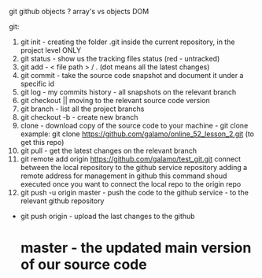 git
github
objects ?
array's vs objects
DOM

git:

1. git init - creating the folder .git inside the current repository, in the project level ONLY
2. git status - show us the tracking files status (red - untracked)
3. git add - < file path > / . (dot means all the latest changes)
4. git commit - take the source code snapshot and document it under a specific id
5. git log - my commits history - all snapshots on the relevant branch
6. git checkout <commit hash> || <branch name> moving to the relevant source code version
7. git branch - list all the project branchs
8. git checkout -b <branch name> - create new branch
9. clone - download copy of the source code to your machine - git clone <URL>
   example:
   git clone https://github.com/galamo/online_52_lesson_2.git (to get this repo)
10. git pull - get the latest changes on the relevant branch
11. git remote add origin https://github.com/galamo/test_git.git connect between the local repository to the github service repository adding a remote address for management in github
    this command shoud executed once you want to connect the local repo to the origin repo
12. git push -u origin master - push the code to the github service - to the relevant github repository

- git push origin - upload the last changes to the github

  # master - the updated main version of our source code
